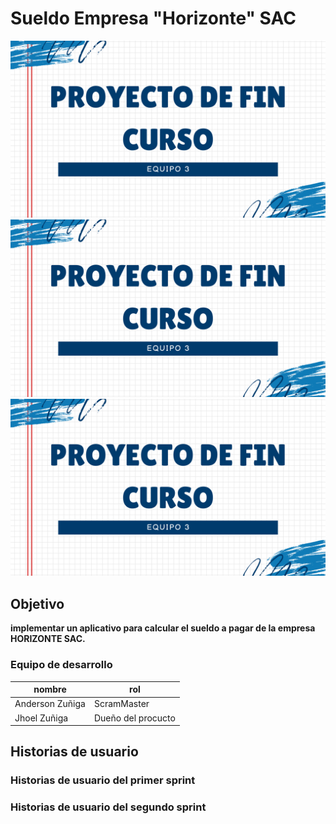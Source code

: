 # Sueldo Empresa "Horizonte" SAC
![Esto es una imagen](images/PRESENTACION%20PFC.png)
<img src="https://github.com/AnderZu/SueldoHorizonte/blob/main/images/PRESENTACION%20PFC.png" width=650>
<img src="images/PRESENTACION%20PFC.png" width=600>
## Objetivo
**implementar un aplicativo para calcular el sueldo a pagar de la empresa HORIZONTE SAC.** 
### Equipo de desarrollo
nombre|rol
------|----
Anderson Zuñiga|ScramMaster
Jhoel Zuñiga| Dueño del procucto

## Historias de usuario
### Historias de usuario del primer sprint
### Historias de usuario del segundo sprint

